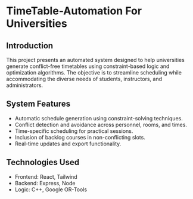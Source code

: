 # TimeTable-Automation For Universities

## Introduction
  This project presents an automated system designed to help universities generate conflict-free
  timetables using constraint-based logic and optimization algorithms. The objective is to streamline
  scheduling while accommodating the diverse needs of students, instructors, and administrators.

## System Features
- Automatic schedule generation using constraint-solving techniques.
- Conflict detection and avoidance across personnel, rooms, and times.
- Time-specific scheduling for practical sessions.
- Inclusion of backlog courses in non-conflicting slots.
- Real-time updates and export functionality.

## Technologies Used
- Frontend: React, Tailwind
- Backend: Express, Node
- Logic: C++, Google OR-Tools
